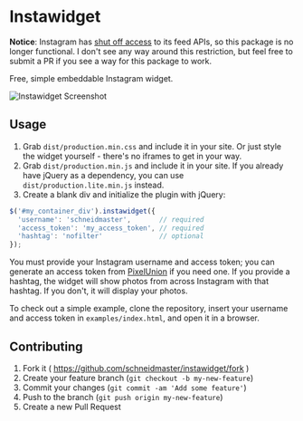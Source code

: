 # Instawidget

**Notice**: Instagram has [shut off access](http://www.macrumors.com/2015/11/17/instagram-new-api-changes/) to its feed APIs, so this package is no longer functional. I don't see any way around this restriction, but feel free to submit a PR if you see a way for this package to work.

Free, simple embeddable Instagram widget.

![Instawidget Screenshot](https://cloud.githubusercontent.com/assets/1896112/8843217/a342d5fc-30cb-11e5-95a5-ba2e8f82a73e.png)

## Usage

1. Grab `dist/production.min.css` and include it in your site. Or just style the widget yourself - there's no iframes to get in your way.
2. Grab `dist/production.min.js` and include it in your site. If you already have jQuery as a dependency, you can use `dist/production.lite.min.js` instead.
3. Create a blank div and initialize the plugin with jQuery:

```javascript
$('#my_container_div').instawidget({
  'username': 'schneidmaster',       // required
  'access_token': 'my_access_token', // required
  'hashtag': 'nofilter'              // optional
});
```

You must provide your Instagram username and access token; you can generate an access token from [PixelUnion](http://instagram.pixelunion.net/) if you need one. If you provide a hashtag, the widget will show photos from across Instagram with that hashtag. If you don't, it will display your photos.

To check out a simple example, clone the repository, insert your username and access token in `examples/index.html`, and open it in a browser.

## Contributing

1. Fork it ( https://github.com/schneidmaster/instawidget/fork )
2. Create your feature branch (`git checkout -b my-new-feature`)
3. Commit your changes (`git commit -am 'Add some feature'`)
4. Push to the branch (`git push origin my-new-feature`)
5. Create a new Pull Request
